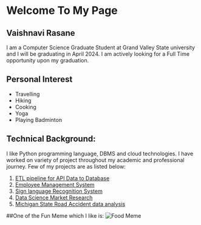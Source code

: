 # Welcome To My Page
## **Vaishnavi Rasane**
I am a Computer Science Graduate Student at Grand Valley State university and I will be graduating in April 2024. I am actively looking for a Full Time opportunity upon my graduation.
  
## Personal Interest
* Travelling
* Hiking
* Cooking
* Yoga 
* Playing Badminton

## Technical Background: 
I like Python programming language, DBMS and cloud technologies. I have worked on variety of project throughout my academic and professional journey. Few of my projects are as listed below:
   1. [ETL pipeline for API Data to Database](https://github.com/VaishnaviRasane/API-data-to-Database-using-Postgres)
   2. [Employee Management System](https://github.com/thotave/GVSU-CIS641-Vikings/blob/master/README.md) 
   3. [Sign language Recognition System]()
   4. [Data Science Market Research]()
   5. [Michigan State Road Accident data analysis](https://github.com/VaishnaviRasane/Michigan_State_Road_Accident_Data_Analysis_Visualization)

##One of the Fun Meme which I like is:
![Food Meme](https://i.redd.it/u5ci1lfap6j61.png)
